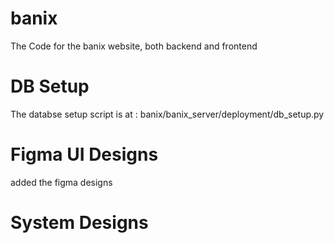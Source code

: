 # banix
The Code for the banix website, both backend and frontend


# DB Setup 
The databse setup script is at : banix/banix_server/deployment/db_setup.py



# Figma UI Designs
added the figma designs


# System Designs

